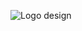 ![Logo design](https://github.com/user-attachments/assets/0c720a78-1d20-475e-a30a-0dec89638b88)

<!---
Owodele004/Owodele004 is a ✨ special ✨ repository because its `README.md` (this file) appears on your GitHub profile.
You can click the Preview link to take a look at your changes.
--->
